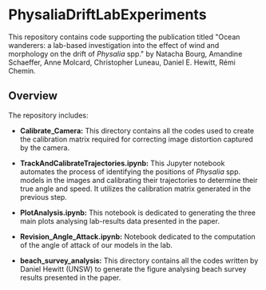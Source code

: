# PhysaliaDriftLabExperiments

This repository contains code supporting the publication titled "Ocean wanderers: a lab-based investigation into the effect of wind and morphology on the drift of _Physalia_ spp." by Natacha Bourg, Amandine Schaeffer, Anne Molcard, Christopher Luneau, Daniel E. Hewitt, Rémi Chemin.

## Overview

The repository includes:

- **Calibrate_Camera:** This directory contains all the codes used to create the calibration matrix required for correcting image distortion captured by the camera.

- **TrackAndCalibrateTrajectories.ipynb:** This Jupyter notebook automates the process of identifying the positions of _Physalia_ spp. models in the images and calibrating their trajectories to determine their true angle and speed. It utilizes the calibration matrix generated in the previous step.

- **PlotAnalysis.ipynb:** This notebook is dedicated to generating the three main plots analysing lab-results data presented in the paper.

- **Revision_Angle_Attack.ipynb:** Notebook dedicated to the computation of the angle of attack of our models in the lab. 

- **beach_survey_analysis:** This directory contains all the codes written by Daniel Hewitt (UNSW) to generate the figure analysing beach survey results presented in the paper.
